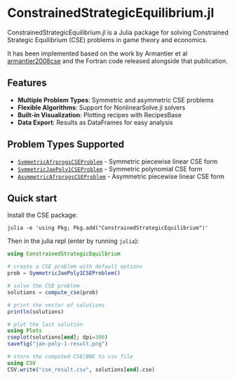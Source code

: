 # ConstrainedStrategicEquilibrium.jl

ConstrainedStrategicEquilibrium.jl is a Julia package for solving Constrained
Strategic Equilibrium (CSE) problems in game theory and economics.

It has been implemented based on the work by Armantier et al [armantier2008cse](@cite)
and the Fortran code released alongside that publication.

## Features

- **Multiple Problem Types**: Symmetric and asymmetric CSE problems
- **Flexible Algorithms**: Support for NonlinearSolve.jl solvers
- **Built-in Visualization**: Plotting recipes with RecipesBase
- **Data Export**: Results as DataFrames for easy analysis

## Problem Types Supported

- [`SymmetricAfrprogsCSEProblem`](@ref) - Symmetric piecewise linear CSE form
- [`SymmetricJaePoly1CSEProblem`](@ref) - Symmetric polynomial CSE form
- [`AsymmetricAfrprogsCSEProblem`](@ref) - Asymmetric piecewise linear CSE form

## Quick start

Install the CSE package:

```
julia -e 'using Pkg; Pkg.add("ConstrainedStrategicEquilibrium")'
```

Then in the julia repl (enter by running `julia`):

```julia
using ConstrainedStrategicEquilbrium

# create a CSE problem with default options
prob = SymmetricJaePoly1CSEProblem()

# solve the CSE problem
solutions = compute_cse(prob)

# print the vector of solutions
println(solutions)

# plot the last solution
using Plots
cseplot(solutions[end]; dpi=300)
savefig("jae-poly-1-result.png")

# store the computed CSE/BNE to csv file
using CSV
CSV.write("cse_result.csv", solutions[end].cse)
```
